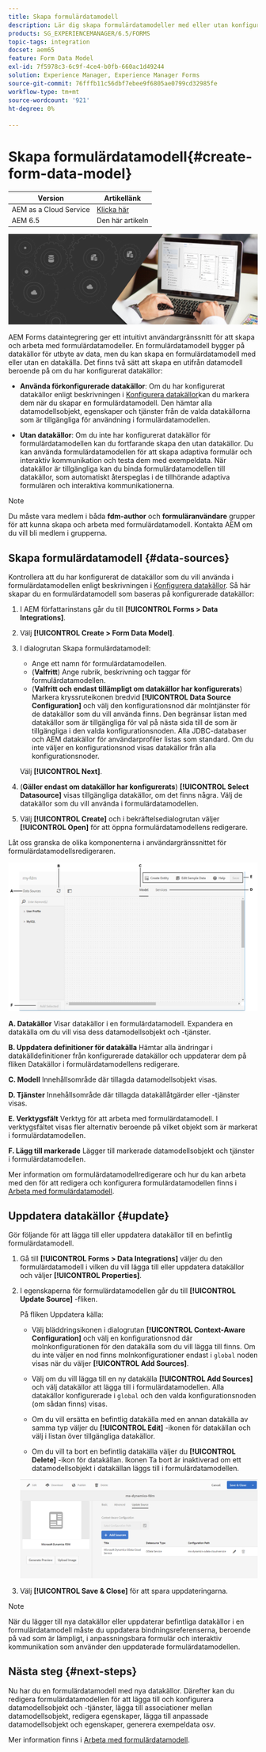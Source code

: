 ```yaml
---
title: Skapa formulärdatamodell
description: Lär dig skapa formulärdatamodeller med eller utan konfigurerade datakällor.
products: SG_EXPERIENCEMANAGER/6.5/FORMS
topic-tags: integration
docset: aem65
feature: Form Data Model
exl-id: 7f5978c3-6c9f-4ce4-b0fb-660ac1d49244
solution: Experience Manager, Experience Manager Forms
source-git-commit: 76fffb11c56dbf7ebee9f6805ae0799cd32985fe
workflow-type: tm+mt
source-wordcount: '921'
ht-degree: 0%

---
```


# Skapa formulärdatamodell{#create-form-data-model}

| Version | Artikellänk |
| -------- | ---------------------------- |
| AEM as a Cloud Service | [Klicka här](https://experienceleague.adobe.com/docs/experience-manager-cloud-service/content/forms/integrate/use-form-data-model/create-form-data-models.html) |
| AEM 6.5 | Den här artikeln |


![hero-image](do-not-localize/data-integration.png)

AEM Forms dataintegrering ger ett intuitivt användargränssnitt för att skapa och arbeta med formulärdatamodeller. En formulärdatamodell bygger på datakällor för utbyte av data, men du kan skapa en formulärdatamodell med eller utan en datakälla. Det finns två sätt att skapa en utifrån datamodell beroende på om du har konfigurerat datakällor:

* **Använda förkonfigurerade datakällor**: Om du har konfigurerat datakällor enligt beskrivningen i [Konfigurera datakällor](../../forms/using/configure-data-sources.md)kan du markera dem när du skapar en formulärdatamodell. Den hämtar alla datamodellsobjekt, egenskaper och tjänster från de valda datakällorna som är tillgängliga för användning i formulärdatamodellen.

* **Utan datakällor**: Om du inte har konfigurerat datakällor för formulärdatamodellen kan du fortfarande skapa den utan datakällor. Du kan använda formulärdatamodellen för att skapa adaptiva formulär och interaktiv kommunikation och testa dem med exempeldata. När datakällor är tillgängliga kan du binda formulärdatamodellen till datakällor, som automatiskt återspeglas i de tillhörande adaptiva formulären och interaktiva kommunikationerna.

>[!NOTE]
>
>Du måste vara medlem i båda **fdm-author** och **formuläranvändare** grupper för att kunna skapa och arbeta med formulärdatamodell. Kontakta AEM om du vill bli medlem i grupperna.

## Skapa formulärdatamodell {#data-sources}

Kontrollera att du har konfigurerat de datakällor som du vill använda i formulärdatamodellen enligt beskrivningen i [Konfigurera datakällor](../../forms/using/configure-data-sources.md). Så här skapar du en formulärdatamodell som baseras på konfigurerade datakällor:

1. I AEM författarinstans går du till **[!UICONTROL Forms > Data Integrations]**.
1. Välj **[!UICONTROL Create > Form Data Model]**.
1. I dialogrutan Skapa formulärdatamodell:

   * Ange ett namn för formulärdatamodellen.
   * (**Valfritt**) Ange rubrik, beskrivning och taggar för formulärdatamodellen.
   * (**Valfritt och endast tillämpligt om datakällor har konfigurerats**) Markera kryssruteikonen bredvid **[!UICONTROL Data Source Configuration]** och välj den konfigurationsnod där molntjänster för de datakällor som du vill använda finns. Den begränsar listan med datakällor som är tillgängliga för val på nästa sida till de som är tillgängliga i den valda konfigurationsnoden. Alla JDBC-databaser och AEM datakällor för användarprofiler listas som standard. Om du inte väljer en konfigurationsnod visas datakällor från alla konfigurationsnoder.

   Välj **[!UICONTROL Next]**.

1. (**Gäller endast om datakällor har konfigurerats**) **[!UICONTROL Select Datasource]** visas tillgängliga datakällor, om det finns några. Välj de datakällor som du vill använda i formulärdatamodellen.
1. Välj **[!UICONTROL Create]** och i bekräftelsedialogrutan väljer **[!UICONTROL Open]** för att öppna formulärdatamodellens redigerare.

Låt oss granska de olika komponenterna i användargränssnittet för formulärdatamodellsredigeraren.

![En formulärdatamodell med tre datakällor - en RESTful-tjänst, AEM användarprofil och ett RDBMS](assets/fdm-ui.png)

**A. Datakällor** Visar datakällor i en formulärdatamodell. Expandera en datakälla om du vill visa dess datamodellsobjekt och -tjänster.

**B. Uppdatera definitioner för datakälla** Hämtar alla ändringar i datakälldefinitioner från konfigurerade datakällor och uppdaterar dem på fliken Datakällor i formulärdatamodellens redigerare.

**C. Modell** Innehållsområde där tillagda datamodellsobjekt visas.

**D. Tjänster** Innehållsområde där tillagda datakällåtgärder eller -tjänster visas.

**E. Verktygsfält** Verktyg för att arbeta med formulärdatamodell. I verktygsfältet visas fler alternativ beroende på vilket objekt som är markerat i formulärdatamodellen.

**F. Lägg till markerade** Lägger till markerade datamodellsobjekt och tjänster i formulärdatamodellen.

Mer information om formulärdatamodellredigerare och hur du kan arbeta med den för att redigera och konfigurera formulärdatamodellen finns i [Arbeta med formulärdatamodell](../../forms/using/work-with-form-data-model.md).

## Uppdatera datakällor {#update}

Gör följande för att lägga till eller uppdatera datakällor till en befintlig formulärdatamodell.

1. Gå till **[!UICONTROL Forms > Data Integrations]** väljer du den formulärdatamodell i vilken du vill lägga till eller uppdatera datakällor och väljer **[!UICONTROL Properties]**.
1. I egenskaperna för formulärdatamodellen går du till **[!UICONTROL Update Source]** -fliken.

   På fliken Uppdatera källa:

   * Välj bläddringsikonen i dialogrutan **[!UICONTROL Context-Aware Configuration]** och välj en konfigurationsnod där molnkonfigurationen för den datakälla som du vill lägga till finns. Om du inte väljer en nod finns molnkonfigurationer endast i `global` noden visas när du väljer **[!UICONTROL Add Sources]**.

   * Välj om du vill lägga till en ny datakälla **[!UICONTROL Add Sources]** och välj datakällor att lägga till i formulärdatamodellen. Alla datakällor konfigurerade i `global` och den valda konfigurationsnoden (om sådan finns) visas.

   * Om du vill ersätta en befintlig datakälla med en annan datakälla av samma typ väljer du **[!UICONTROL Edit]** -ikonen för datakällan och välj i listan över tillgängliga datakällor.
   * Om du vill ta bort en befintlig datakälla väljer du **[!UICONTROL Delete]** -ikon för datakällan. Ikonen Ta bort är inaktiverad om ett datamodellsobjekt i datakällan läggs till i formulärdatamodellen.

   ![fdm-properties](assets/fdm-properties.png)

1. Välj **[!UICONTROL Save & Close]** för att spara uppdateringarna.

>[!NOTE]
>
>När du lägger till nya datakällor eller uppdaterar befintliga datakällor i en formulärdatamodell måste du uppdatera bindningsreferenserna, beroende på vad som är lämpligt, i anpassningsbara formulär och interaktiv kommunikation som använder den uppdaterade formulärdatamodellen.

## Nästa steg {#next-steps}

Nu har du en formulärdatamodell med nya datakällor. Därefter kan du redigera formulärdatamodellen för att lägga till och konfigurera datamodellsobjekt och -tjänster, lägga till associationer mellan datamodellsobjekt, redigera egenskaper, lägga till anpassade datamodellsobjekt och egenskaper, generera exempeldata osv.

Mer information finns i [Arbeta med formulärdatamodell](../../forms/using/work-with-form-data-model.md).
